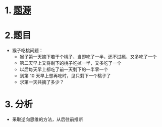 # 1. [题源](https://fishc.com.cn/forum.php?mod=viewthread&tid=84859&ctid=588)


# 2.题目

- 猴子吃桃问题：
	- 猴子第一天摘下若干个桃子，当即吃了一半，还不过瘾，又多吃了一个
	- 第二天早上又将剩下的桃子吃掉一半，又多吃了一个
	- 以后每天早上都吃了前一天剩下的一半零一个
	- 到第 10 天早上想再吃时，见只剩下一个桃子了
	- 求第一天共摘了多少？


# 3. 分析

- 采取逆向思维的方法，从后往前推断

